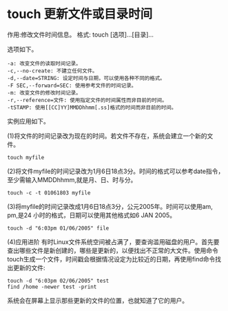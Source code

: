 # touch 更新文件或目录时间

作用:修改文件时间信息。
格式: touch [选项]...[目录]...

选项如下。
```
-a: 改变文件的读取时间记录。
-c,--no-create: 不建立任何文件。
-d,--date=STRING: 设定时间与日期，可以使用各种不同的格式。
-F SEC,--forward=SEC: 使用参考文件的时间记录。
-m: 改变文件的修改时间记录。
-r,--reference=文件: 使用指定文件的时间属性而非目前的时间。
-tSTAMP: 使用[[CC]YY]MMDDhhmm[.ss]格式的时间而非目前的时间。
```

实例应用如下。

(1)将文件的时间记录改为现在的时间。若文件不存在，系统会建立一个新的文件。
```
touch myfile
```

(2)将文件myfile的时间记录改为1月6日18点3分。时间的格式可以参考date指令，至少需输入MMDDhhmm,就是月、日、时与分。
```
touch -c -t 01061803 myfile
```

(3)将myfile的时间记录改成1月6日18点3分，公元2005年。时间可以使用am, pm,是24 小时的格式，日期可以使用其他格式如6 JAN 2005。
```
touch -d "6:03pm 01/06/2005" file
```

(4)应用进阶
有时Linux文件系统空间被占满了，要查询滥用磁盘的用户。首先要查出哪些文件是新创建的，哪些是更新的，以便找出不正常的大文件。使用命令touch生成一个文件，时间戳会根据情况设定为比较近的日期，再使用find命令找出更新的文件:
```
touch -d "6:03pm 02/06/2005" test
find /home -newer test -print
```

系统会在屏幕上显示那些更新的文件的位置，也就知道了它的用户。